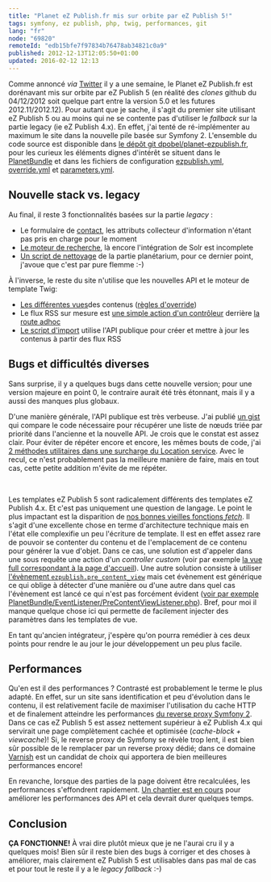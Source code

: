 ```yaml
---
title: "Planet eZ Publish.fr mis sur orbite par eZ Publish 5!"
tags: symfony, ez publish, php, twig, performances, git
lang: "fr"
node: "69820"
remoteId: "edb15bfe7f97834b76478ab34821c0a9"
published: 2012-12-13T12:05:50+01:00
updated: 2016-02-12 12:13
---
```


Comme annoncé *via*
[Twitter](https://twitter.com/dpobel/status/276627335921414144) il y
a une semaine, le Planet eZ Publish.fr est
dorénavant mis sur orbite par eZ Publish 5 (en réalité des *clones*
github du 04/12/2012 soit quelque part entre la version 5.0 et les futures
2012.11/2012.12). Pour autant que je
sache, il s'agit du premier site utilisant eZ Publish 5 ou au moins qui ne se
contente pas d'utiliser le *fallback* sur la partie legacy (ie eZ Publish 4.x).
En effet, j'ai tenté de ré-implémenter au maximum le site dans la nouvelle pile
basée sur Symfony 2. L'ensemble du code source est disponible dans [le dépôt git
dpobel/planet-ezpublish.fr](https://github.com/dpobel/planet-ezpublish.fr), pour
les curieux les éléments dignes d'intérêt se situent dans le
[PlanetBundle](https://github.com/dpobel/planet-ezpublish.fr/tree/master/planet/src/Planet/PlanetBundle)
et dans les fichiers de configuration
[ezpublish.yml](https://github.com/dpobel/planet-ezpublish.fr/blob/master/planet/ezpublish/config/ezpublish.yml),
[override.yml](https://github.com/dpobel/planet-ezpublish.fr/blob/master/planet/ezpublish/config/override.yml)
et
[parameters.yml](https://github.com/dpobel/planet-ezpublish.fr/blob/master/planet/ezpublish/config/parameters.yml).


## Nouvelle stack vs. legacy


Au final, il reste 3 fonctionnalités basées sur la partie *legacy* :

* Le formulaire de [contact](http://www.planet-ezpublish.fr/contact), les
  attributs collecteur d'information n'étant pas pris en charge pour le moment
* [Le moteur de recherche](http://www.planet-ezpublish.fr/planet/search), là
  encore l'intégration de Solr est incomplete
* [Un script de
  nettoyage](https://github.com/dpobel/planet-ezpublish.fr/blob/master/legacy/extensions/planete/cronjobs/cleanup_planetarium.php)
  de la partie planétarium, pour ce dernier point, j'avoue que c'est par pure
  flemme :-)

À l'inverse, le reste du site n'utilise que les nouvelles API et le moteur de
template Twig:

* [Les différentes
  vues](https://github.com/dpobel/planet-ezpublish.fr/tree/master/planet/src/Planet/PlanetBundle/Resources/views/full)des
  contenus ([règles
  d'override](https://github.com/dpobel/planet-ezpublish.fr/blob/master/planet/ezpublish/config/override.yml))
* Le flux RSS sur mesure est [une simple action d'un
  contrôleur](https://github.com/dpobel/planet-ezpublish.fr/blob/master/planet/src/Planet/PlanetBundle/Controller/PlanetController.php#L283)
  derrière [la route
  adhoc](https://github.com/dpobel/planet-ezpublish.fr/blob/master/planet/src/Planet/PlanetBundle/Resources/config/routing.yml)
* [Le script
  d'import](https://github.com/dpobel/planet-ezpublish.fr/blob/master/planet/src/Planet/PlanetBundle/Command/ImportCommand.php)
  utilise l'API publique pour créer et mettre à jour les contenus à partir des
  flux RSS

## Bugs et difficultés diverses


Sans surprise, il y a quelques bugs dans cette nouvelle version; pour une
version majeure en point 0, le contraire aurait été très étonnant, mais il y a
aussi des manques plus globaux.


D'une manière générale, l'API publique est très
verbeuse. J'ai publié [un gist](https://gist.github.com/3983418) qui compare le
code nécessaire pour récupérer une liste de nœuds triée par priorité dans
l'ancienne et la nouvelle API. Je crois que le constat est assez clair. Pour
éviter de répéter encore et encore, les mêmes bouts de code, j'ai [2 méthodes
utilitaires dans une surcharge du Location
service](https://github.com/dpobel/planet-ezpublish.fr/blob/master/planet/src/Planet/PlanetBundle/Repository/LocationService.php#L36).
Avec le recul, ce n'est probablement pas la meilleure manière de faire, mais en
tout cas, cette petite addition m'évite de me répéter.

 

Les templates eZ Publish 5 sont radicalement différents des templates eZ Publish
4.x. Et c'est pas uniquement une question de langage. Le point le plus impactant
est la disparition de [nos bonnes vieilles fonctions
*fetch*](http://doc.ez.no/eZ-Publish/Technical-manual/4.x/Reference/Template-fetch-functions).
Il s'agit d'une excellente chose en terme d'architecture technique mais en
l'état elle complexifie un peu l'écriture de template. Il est en effet assez
rare de pouvoir se contenter du contenu et de l'emplacement de ce contenu pour
générer la vue d'objet. Dans ce cas, une solution est d'appeler dans une sous
requête une action d'un *controller custom* (voir par exemple [la vue full
correspondant à la page
d'accueil](https://github.com/dpobel/planet-ezpublish.fr/blob/master/planet/src/Planet/PlanetBundle/Resources/views/full/planet.html.twig#L18)).
Une autre solution consiste à utiliser [l'évènement
<code>ezpublish.pre_content_view</code>](https://confluence.ez.no/display/EZP/Events)
mais cet évènement est générique ce qui oblige à détecter d'une manière ou d'une
autre dans quel cas l'évènement est lancé ce qui n'est pas forcément évident
([voir par exemple
PlanetBundle/EventListener/PreContentViewListener.php](https://github.com/dpobel/planet-ezpublish.fr/blob/master/planet/src/Planet/PlanetBundle/EventListener/PreContentViewListener.php#L28)).
Bref, pour moi il manque quelque chose ici qui permette de facilement injecter
des paramètres dans les templates de vue.


En tant qu'ancien intégrateur, j'espère qu'on pourra remédier à ces deux points
pour rendre le au jour le jour développement un peu plus facile.


## Performances


Qu'en est il des performances ? Contrasté est probablement le terme le plus
adapté. En effet, sur un site sans identification et peu d'évolution dans le
contenu, il est relativement facile de maximiser l'utilisation du cache HTTP et
de finalement atteindre les performances [du reverse proxy Symfony
2](http://symfony.com/doc/master/book/http_cache.html). Dans ce cas eZ Publish 5
est assez nettement supérieur à eZ Publish 4.x qui servirait une page
complètement cachée et optimisée (*cache-block + viewcache*)! Si, le reverse
proxy de Symfony se révèle trop lent, il est bien sûr possible de le remplacer
par un reverse proxy dédié; dans ce domaine
[Varnish](https://www.varnish-cache.org/) est un candidat de choix qui apportera
de bien meilleures performances encore!


En revanche, lorsque des parties de la page doivent être recalculées, les
performances s'effondrent rapidement. [Un chantier est en
cours](https://github.com/ezsystems/ezpublish-kernel/pull/191) pour améliorer
les performances des API et cela devrait durer quelques temps.


## Conclusion

**ÇA FONCTIONNE!** À vrai dire plutôt mieux que je ne l'aurai cru il y a
quelques mois! Bien sûr il reste bien des bugs à corriger et des choses à
améliorer, mais clairement eZ Publish 5 est utilisables dans pas mal de cas et
pour tout le reste il y a le *legacy fallback* :-)
